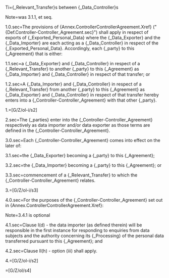 Ti={_Relevant_Transfer}s between {_Data_Controller}s

Note=was 3.1.1, et seq.

1.0.sec=The provisions of {Annex.ControllerControllerAgreement.Xref} ("{Def.Controller-Controller_Agreement.sec}") shall apply in respect of exports of {_Exported_Personal_Data} where the {_Data_Exporter} and the {_Data_Importer} are each acting as a {_Data_Controller} in respect of the {_Exported_Personal_Data}.  Accordingly, each {_party} to this {_Agreement} that is either:

1.1.sec=a {_Data_Exporter} and {_Data_Controller} in respect of a {_Relevant_Transfer} to another {_party} to this {_Agreement} as {_Data_Importer} and {_Data_Controller} in respect of that transfer; or

1.2.sec=A {_Data_Importer} and {_Data_Controller} in respect of a {_Relevant_Transfer} from another {_party} to this {_Agreement} as {_Data_Exporter} and {_Data_Controller} in respect of that transfer hereby enters into a {_Controller-Controller_Agreement} with that other {_party}. 

1.=[G/Z/ol-i/s2]

2.sec=The {_parties} enter into the {_Controller-Controller_Agreement} respectively as data importer and/or data exporter as those terms are defined in the {_Controller-Controller_Agreement}.

3.0.sec=Each {_Controller-Controller_Agreement} comes into effect on the later of:

3.1.sec=the {_Data_Exporter} becoming a {_party} to this {_Agreement};

3.2.sec=the {_Data_Importer} becoming a {_party} to this {_Agreement}; or

3.3.sec=commencement of a {_Relevant_Transfer} to which the {_Controller-Controller_Agreement} relates.

3.=[G/Z/ol-i/s3]

4.0.sec=For the purposes of the {_Controller-Controller_Agreement} set out in {Annex.ControllerControllerAgreement.Xref}:

Note=3.4.1 is optional

4.1.sec=Clause I(d) - the data importer (as defined therein) will be responsible in the first instance for responding to enquiries from data subjects and the authority concerning its {_Processing} of the personal data transferred pursuant to this {_Agreement}; and

4.2.sec=Clause II(h) - option (iii) shall apply.

4.=[G/Z/ol-i/s2]

=[G/Z/ol/s4]
